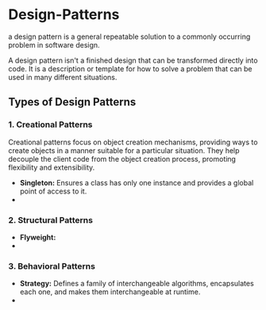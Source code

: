 # Design-Patterns
a design pattern is a general repeatable solution to a commonly occurring problem in software design. 

A design pattern isn't a finished design that can be transformed directly into code. 
It is a description or template for how to solve a problem that can be used in many different situations.


## Types of Design Patterns


### 1. Creational Patterns
Creational patterns focus on object creation mechanisms, providing ways to create objects in a manner suitable for 
a particular situation. They help decouple the client code from the object creation process, promoting flexibility and extensibility.


- **Singleton:** Ensures a class has only one instance and provides a global point of access to it. 
- 


### 2. Structural Patterns
- **Flyweight:**
-

### 3. Behavioral Patterns
- **Strategy:** Defines a family of interchangeable algorithms, encapsulates each one, and makes them interchangeable at runtime.
- 
